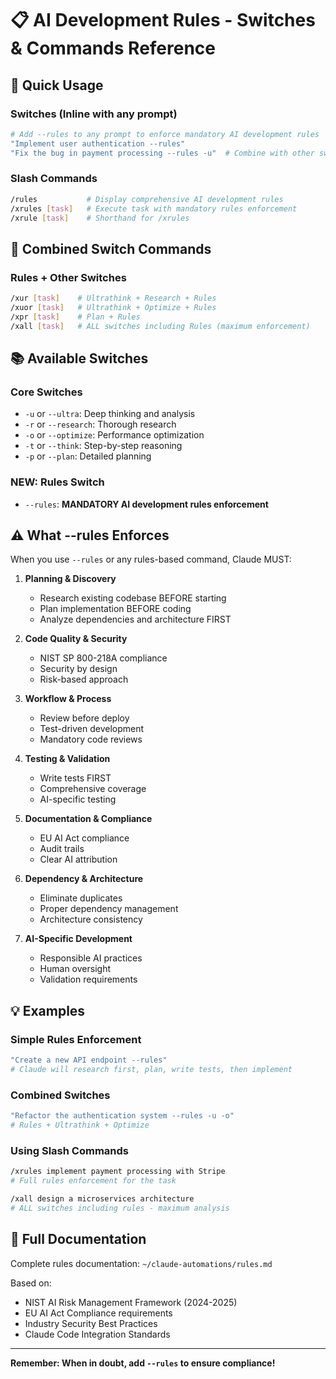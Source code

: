 # 📋 AI Development Rules - Switches & Commands Reference

## 🚀 Quick Usage

### **Switches (Inline with any prompt)**
```bash
# Add --rules to any prompt to enforce mandatory AI development rules
"Implement user authentication --rules"
"Fix the bug in payment processing --rules -u"  # Combine with other switches
```

### **Slash Commands**
```bash
/rules           # Display comprehensive AI development rules
/xrules [task]   # Execute task with mandatory rules enforcement
/xrule [task]    # Shorthand for /xrules
```

## 🎯 Combined Switch Commands

### **Rules + Other Switches**
```bash
/xur [task]    # Ultrathink + Research + Rules
/xuor [task]   # Ultrathink + Optimize + Rules  
/xpr [task]    # Plan + Rules
/xall [task]   # ALL switches including Rules (maximum enforcement)
```

## 📚 Available Switches

### **Core Switches**
- `-u` or `--ultra`: Deep thinking and analysis
- `-r` or `--research`: Thorough research
- `-o` or `--optimize`: Performance optimization
- `-t` or `--think`: Step-by-step reasoning
- `-p` or `--plan`: Detailed planning

### **NEW: Rules Switch**
- `--rules`: **MANDATORY AI development rules enforcement**

## ⚠️ What --rules Enforces

When you use `--rules` or any rules-based command, Claude MUST:

1. **Planning & Discovery**
   - Research existing codebase BEFORE starting
   - Plan implementation BEFORE coding
   - Analyze dependencies and architecture FIRST

2. **Code Quality & Security**
   - NIST SP 800-218A compliance
   - Security by design
   - Risk-based approach

3. **Workflow & Process**
   - Review before deploy
   - Test-driven development
   - Mandatory code reviews

4. **Testing & Validation**
   - Write tests FIRST
   - Comprehensive coverage
   - AI-specific testing

5. **Documentation & Compliance**
   - EU AI Act compliance
   - Audit trails
   - Clear AI attribution

6. **Dependency & Architecture**
   - Eliminate duplicates
   - Proper dependency management
   - Architecture consistency

7. **AI-Specific Development**
   - Responsible AI practices
   - Human oversight
   - Validation requirements

## 💡 Examples

### **Simple Rules Enforcement**
```bash
"Create a new API endpoint --rules"
# Claude will research first, plan, write tests, then implement
```

### **Combined Switches**
```bash
"Refactor the authentication system --rules -u -o"
# Rules + Ultrathink + Optimize
```

### **Using Slash Commands**
```bash
/xrules implement payment processing with Stripe
# Full rules enforcement for the task

/xall design a microservices architecture
# ALL switches including rules - maximum analysis
```

## 📖 Full Documentation

Complete rules documentation: `~/claude-automations/rules.md`

Based on:
- NIST AI Risk Management Framework (2024-2025)
- EU AI Act Compliance requirements
- Industry Security Best Practices
- Claude Code Integration Standards

---

**Remember: When in doubt, add `--rules` to ensure compliance!**